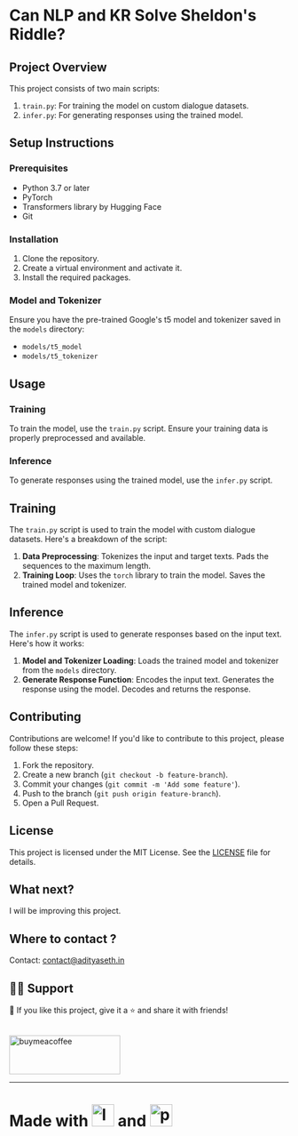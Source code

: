 # Can NLP and KR Solve Sheldon's Riddle?

## Project Overview

This project consists of two main scripts:
1. `train.py`: For training the model on custom dialogue datasets.
2. `infer.py`: For generating responses using the trained model.

## Setup Instructions

### Prerequisites

- Python 3.7 or later
- PyTorch
- Transformers library by Hugging Face
- Git

### Installation

1. Clone the repository.
2. Create a virtual environment and activate it.
3. Install the required packages.

### Model and Tokenizer

Ensure you have the pre-trained Google's t5 model and tokenizer saved in the `models` directory:
- `models/t5_model`
- `models/t5_tokenizer`

## Usage

### Training

To train the model, use the `train.py` script. Ensure your training data is properly preprocessed and available.

### Inference

To generate responses using the trained model, use the `infer.py` script.

## Training

The `train.py` script is used to train the model with custom dialogue datasets. Here's a breakdown of the script:

1. **Data Preprocessing**: Tokenizes the input and target texts. Pads the sequences to the maximum length.
2. **Training Loop**: Uses the `torch` library to train the model. Saves the trained model and tokenizer.

## Inference

The `infer.py` script is used to generate responses based on the input text. Here's how it works:

1. **Model and Tokenizer Loading**: Loads the trained model and tokenizer from the `models` directory.
2. **Generate Response Function**: Encodes the input text. Generates the response using the model. Decodes and returns the response.

## Contributing

Contributions are welcome! If you'd like to contribute to this project, please follow these steps:

1. Fork the repository.
2. Create a new branch (`git checkout -b feature-branch`).
3. Commit your changes (`git commit -m 'Add some feature'`).
4. Push to the branch (`git push origin feature-branch`).
5. Open a Pull Request.

## License

This project is licensed under the MIT License. See the [LICENSE](LICENSE) file for details.

## What next?

I will be improving this project.

## Where to contact ?

Contact: [contact@adityaseth.in](mailto:contact@adityaseth.in?subject=Email%20owing%20to%20adityaseth.in&body=Greetings%2C%0AI%20am%20%5Bname%5D.%20I%20just%20came%20across%20your%20website%20and%20was%20hoping%20to%20talk%20to%20you%20about%20something.)

## 🙋‍♂️ Support

💙 If you like this project, give it a ⭐ and share it with friends! <br><br>

[<img width="200" height="70" src="https://i.postimg.cc/R0cqPmDf/bmc-button.png" alt="buymeacoffee">](https://www.buymeacoffee.com/adityaseth)

---

# Made with <img width="40" height="40" src="https://img.icons8.com/clouds/100/love-circled.png" alt="love-circled"/> and <img width="40" height="40" src="https://img.icons8.com/clouds/100/python.png" alt="python"/>
